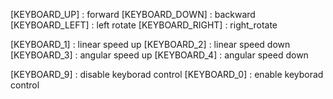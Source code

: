 [KEYBOARD_UP]    : forward
[KEYBOARD_DOWN]  : backward
[KEYBOARD_LEFT]  : left rotate
[KEYBOARD_RIGHT] : right_rotate

[KEYBOARD_1]     : linear speed up
[KEYBOARD_2]     : linear speed down
[KEYBOARD_3]     : angular speed up
[KEYBOARD_4]     : angular speed down

[KEYBOARD_9]     : disable keyborad control
[KEYBOARD_0]     : enable keyborad control
